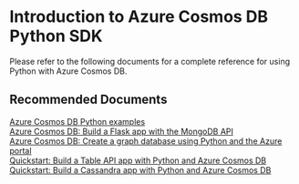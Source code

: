 <properties
	pageTitle="Azure Cosmos DB Python SDK"
	description="Azure Cosmos DB Python SDK"
	service="microsoft.documentdb"
	resource="databaseAccounts"
	authors="balaks"
	ms.author="balaks"
	displayOrder="306"
	selfHelpType="resource"
	supportTopicIds="32597553"
	resourceTags=""
	productPesIds="15585"
	cloudEnvironments="public"
	articleId="4e98d152-d7af-4c27-a992-6dfd7ab4ff9e"
/>

# Introduction to Azure Cosmos DB Python SDK

Please refer to the following documents for a complete reference for using Python with Azure Cosmos DB.

## **Recommended Documents**

[Azure Cosmos DB Python examples](https://docs.microsoft.com/azure/cosmos-db/sql-api-python-samples)<br>
[Azure Cosmos DB: Build a Flask app with the MongoDB API](https://docs.microsoft.com/azure/cosmos-db/create-mongodb-flask)<br>
[Azure Cosmos DB: Create a graph database using Python and the Azure portal](https://docs.microsoft.com/azure/cosmos-db/create-graph-python)<br>
[Quickstart: Build a Table API app with Python and Azure Cosmos DB](https://docs.microsoft.com/azure/cosmos-db/create-table-python)<br>
[Quickstart: Build a Cassandra app with Python and Azure Cosmos DB](https://docs.microsoft.com/azure/cosmos-db/create-cassandra-python)
